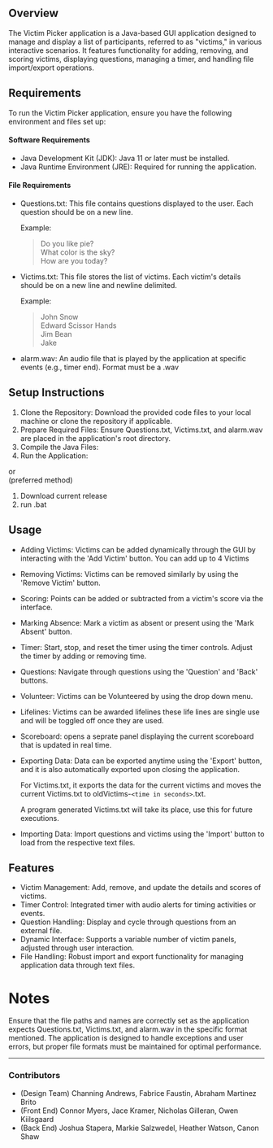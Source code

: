 

## Overview
The Victim Picker application is a Java-based GUI application designed to manage and display a list of participants, referred to as "victims," in various interactive scenarios.
It features functionality for adding, removing, and scoring victims, displaying questions, managing a timer, and handling file import/export operations.

## Requirements
To run the Victim Picker application, ensure you have the following environment and files set up:

#### Software Requirements
- Java Development Kit (JDK): Java 11 or later must be installed.
- Java Runtime Environment (JRE): Required for running the application.

#### File Requirements
- Questions.txt: This file contains questions displayed to the user. Each question should be on a new line.

  Example:
  > Do you like pie? <br>
  > What color is the sky? <br>
  > How are you today? 
- Victims.txt: This file stores the list of victims. Each victim's details should be on a new line and newline delimited.

  Example:
  > John Snow <br>
  > Edward Scissor Hands<br>
  > Jim Bean<br>
  > Jake
- alarm.wav: An audio file that is played by the application at specific events (e.g., timer end). Format must be a .wav

## Setup Instructions
1. Clone the Repository: Download the provided code files to your local machine or clone the repository if applicable.
2. Prepare Required Files: Ensure Questions.txt, Victims.txt, and alarm.wav are placed in the application's root directory.
3. Compile the Java Files: 
4. Run the Application: 

or <br>
(preferred method)
1. Download current release
2. run .bat

## Usage
- Adding Victims: Victims can be added dynamically through the GUI by interacting with the 'Add Victim' button. You can add up to 4 Victims 
- Removing Victims: Victims can be removed similarly by using the 'Remove Victim' button.
- Scoring: Points can be added or subtracted from a victim's score via the interface.
- Marking Absence: Mark a victim as absent or present using the 'Mark Absent' button.
- Timer: Start, stop, and reset the timer using the timer controls. Adjust the timer by adding or removing time.
- Questions: Navigate through questions using the 'Question' and 'Back' buttons.
- Volunteer: Victims can be Volunteered by using the drop down menu.
- Lifelines: Victims can be awarded lifelines these life lines are single use and will be toggled off once they are used.
- Scoreboard: opens a seprate panel displaying the current scoreboard that is updated in real time.
- Exporting Data: Data can be exported anytime using the 'Export' button, and it is also automatically exported upon closing the application.

  For Victims.txt, it exports the data for the current victims and moves the current Victims.txt to oldVictims-`<time in seconds>`.txt.

  A program generated Victims.txt will take its place, use this for future executions.
- Importing Data: Import questions and victims using the 'Import' button to load from the respective text files.

## Features
- Victim Management: Add, remove, and update the details and scores of victims.
- Timer Control: Integrated timer with audio alerts for timing activities or events.
- Question Handling: Display and cycle through questions from an external file.
- Dynamic Interface: Supports a variable number of victim panels, adjusted through user interaction.
- File Handling: Robust import and export functionality for managing application data through text files.

# Notes
Ensure that the file paths and names are correctly set as the application expects Questions.txt, Victims.txt, and alarm.wav in the specific format mentioned.
The application is designed to handle exceptions and user errors, but proper file formats must be maintained for optimal performance.

---
### Contributors
- (Design Team) Channing Andrews, Fabrice Faustin, Abraham Martinez Brito
- (Front End) Connor Myers, Jace Kramer, Nicholas Gilleran, Owen Kiilsgaard
- (Back  End) Joshua Stapera, Markie Salzwedel, Heather Watson, Canon Shaw